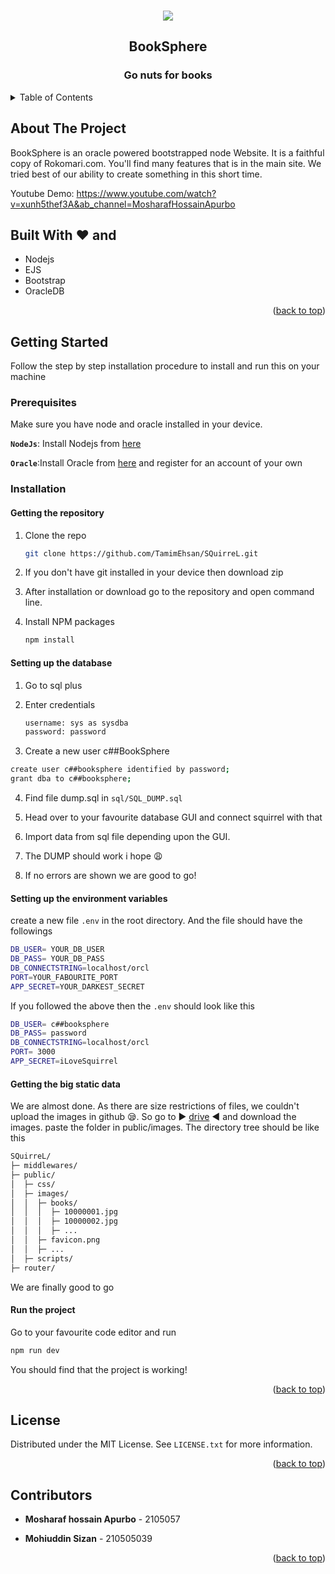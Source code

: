 <div id="top"></div>


<!-- PROJECT LOGO -->
<br />
<div align="center">

![](https://ibb.co.com/Y4r2wtYh)

<h2 align="center">BookSphere</h3>
  <h3 align="center">Go nuts for books </h3>
</div>



<!-- TABLE OF CONTENTS -->
<details>
  <summary>Table of Contents</summary>
  <ol>
    <li>
      <a href="#about-the-project">About The Project</a>
      <ul>
        <li><a href="#built-with">Built With</a></li>
      </ul>
    </li>
    <li>
      <a href="#getting-started">Getting Started</a>
      <ul>
        <li><a href="#prerequisites">Prerequisites</a></li>
        <li><a href="#installation">Installation</a></li>
      </ul>
    </li>
    <li><a href="#license">License</a></li>
    <li><a href="#contact">Contact</a></li>

  </ol>
</details>




<!-- ABOUT THE PROJECT -->
## About The Project

BookSphere is an oracle powered bootstrapped node Website. It is a faithful copy of Rokomari.com. You'll find many features that is in the main site. We tried best of our ability to create something in this short time. 

Youtube Demo: https://www.youtube.com/watch?v=xunh5thef3A&ab_channel=MosharafHossainApurbo



## Built With :heart: and

- Nodejs
- EJS
- Bootstrap
- OracleDB

<p align="right">(<a href="#top">back to top</a>)</p>



<!-- GETTING STARTED -->
## Getting Started

Follow the step by step installation procedure to install and run this on your machine

### Prerequisites

Make sure you have node and oracle installed in your device.

**`NodeJs`**: Install Nodejs from [here](https://nodejs.org/en/download/)

**`Oracle`**:Install Oracle from [here](http://www.oracle.com/index.html) and register for an account of your own



### Installation

#### Getting the repository

1. Clone the repo
   ```sh
   git clone https://github.com/TamimEhsan/SQuirreL.git
   ```

2. If you don't have git installed in your device then download zip

3. After installation or download go to the repository and open command line.

4. Install NPM packages

   ```sh
   npm install
   ```



#### Setting up the database

1. Go to sql plus

2. Enter credentials

   ```sh
   username: sys as sysdba
   password: password
   ```

3.  Create a new user c##BookSphere

   ```sh
   create user c##booksphere identified by password;
   grant dba to c##booksphere;
   ```

   

4. Find file dump.sql in `sql/SQL_DUMP.sql`

5. Head over to your favourite database GUI and connect squirrel with that

6. Import data from sql file depending upon the GUI. 

7. The DUMP should work i hope 😩

8. If no errors are shown we are good to go!



#### Setting up the environment variables

create a new file `.env` in the root directory. And the file should have the followings

```sh
DB_USER= YOUR_DB_USER 
DB_PASS= YOUR_DB_PASS
DB_CONNECTSTRING=localhost/orcl
PORT=YOUR_FABOURITE_PORT
APP_SECRET=YOUR_DARKEST_SECRET
```

If you followed the above then the `.env` should look like this

```sh
DB_USER= c##booksphere 
DB_PASS= password
DB_CONNECTSTRING=localhost/orcl
PORT= 3000
APP_SECRET=iLoveSquirrel
```



#### Getting the big static data

We are almost done. As there are size restrictions of files, we couldn't upload the images in github 😪. So go to  :arrow_forward: [drive](https://drive.google.com/file/d/1P9d5But_VUcviEykeNlIUvejf0JQnAQY/view?usp=sharing) :arrow_backward: and download the images. paste the folder in public/images. The directory tree should be like this

```sh
SQuirreL/
├─ middlewares/
├─ public/
│  ├─ css/
│  ├─ images/
│  │  ├─ books/
│  │  │  ├─ 10000001.jpg
│  │  │  ├─ 10000002.jpg
│  │  │  ├─ ...
│  │  ├─ favicon.png
│  │  ├─ ...
│  ├─ scripts/
├─ router/

```

We are finally good to go

#### Run the project

Go to your favourite code editor and run

```sh
npm run dev
```

You should find that the project is working!

<p align="right">(<a href="#top">back to top</a>)</p>



<!-- LICENSE -->

## License

Distributed under the MIT License. See `LICENSE.txt` for more information.

<p align="right">(<a href="#top">back to top</a>)</p>



<!-- CONTACT -->
## Contributors

- **Mosharaf hossain Apurbo** - 2105057

- **Mohiuddin Sizan** - 210505039



<p align="right">(<a href="#top">back to top</a>)</p>
